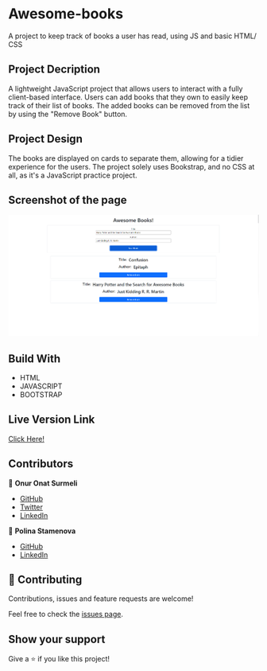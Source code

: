 # Awesome-books
A project to keep track of books a user has read, using JS and basic HTML/ CSS




## Project Decription
A lightweight JavaScript project that allows users to interact with a fully client-based interface.
Users can add books that they own to easily keep track of their list of books.
The added books can be removed from the list by using the "Remove Book" button.

## Project Design
The books are displayed on cards to separate them, allowing for a tidier experience for the users.
The project solely uses Bookstrap, and no CSS at all, as it's a JavaScript practice project.

## Screenshot of the page
![Screenshot Profile Page](./assets/screenshot.png)


## Build With

- HTML
- JAVASCRIPT
- BOOTSTRAP


## Live Version Link

[Click Here!](https://polinastamenova.github.io/Awesome-books/)



## Contributors

👤 **Onur Onat Surmeli**

- [GitHub](https://github.com/Zibilyonik)
- [Twitter](https://twitter.com/OnurSurmeli2)
- [LinkedIn](https://www.linkedin.com/in/onuronatsurmeli/)

👤 **Polina Stamenova**

- [GitHub](https://github.com/PolinaStamenova)
- [LinkedIn](https://www.linkedin.com/in/polina-stamenova-a60766112/)

## 🤝 Contributing

Contributions, issues and feature requests are welcome!

Feel free to check the [issues page](issues/).

## Show your support

Give a ⭐️ if you like this project!

